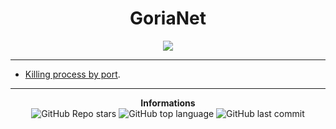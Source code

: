 <h1 align="center">GoriaNet</h1>

<p align='center'>
    <img src='https://media.discordapp.net/attachments/900507351403077652/913443103141146634/PngItem_4242818.png?width=464&height=429'>
</p>

-----


* [Killing process by port](https://youtu.be/5zkFm_8-sPQ).

-----

<p align="center"> 
    <b>Informations</b><br>
    <img alt="GitHub Repo stars" src="https://img.shields.io/github/stars/Its-Vichy/GoriaNet?style=social">
    <img alt="GitHub top language" src="https://img.shields.io/github/languages/top/Its-Vichy/GoriaNet">
    <img alt="GitHub last commit" src="https://img.shields.io/github/last-commit/Its-Vichy/GoriaNet">
</p>
